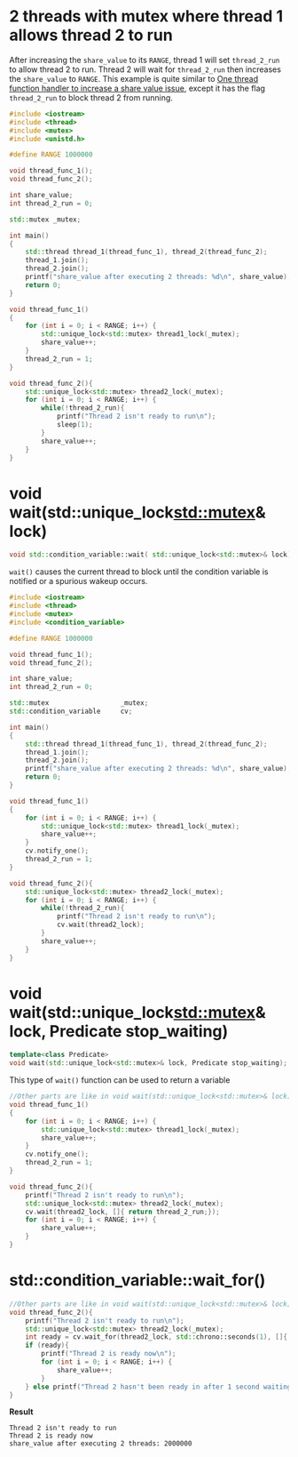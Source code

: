 # 2 threads with mutex where thread 1 allows thread 2 to run
After increasing the ``share_value`` to its ``RANGE``, thread 1 will set ``thread_2_run`` to allow thread 2 to run. Thread 2 will wait for ``thread_2_run`` then increases the ``share_value`` to ``RANGE``. This example is quite similar to [One thread function handler to increase a share value issue](Race%20condition.md#one-thread-function-handler-to-increase-a-share-value), except it has the flag ``thread_2_run`` to block thread 2 from running.

```cpp
#include <iostream>
#include <thread>
#include <mutex>
#include <unistd.h>

#define RANGE 1000000

void thread_func_1();
void thread_func_2();

int share_value;
int thread_2_run = 0;

std::mutex _mutex;

int main()
{
    std::thread thread_1(thread_func_1), thread_2(thread_func_2);
    thread_1.join();
	thread_2.join();
	printf("share_value after executing 2 threads: %d\n", share_value);
    return 0;
}

void thread_func_1()
{
    for (int i = 0; i < RANGE; i++) {
		std::unique_lock<std::mutex> thread1_lock(_mutex);
		share_value++;
    }
    thread_2_run = 1;
}

void thread_func_2(){
	std::unique_lock<std::mutex> thread2_lock(_mutex);
    for (int i = 0; i < RANGE; i++) {
        while(!thread_2_run){
            printf("Thread 2 isn't ready to run\n");
            sleep(1);
        }
        share_value++;
    }
}
```
# void wait(std::unique_lock<std::mutex>& lock)
```cpp
void std::condition_variable::wait( std::unique_lock<std::mutex>& lock);
```
``wait()`` causes the current thread to block until the condition variable is notified or a spurious wakeup occurs.

```cpp
#include <iostream>
#include <thread>
#include <mutex>
#include <condition_variable>

#define RANGE 1000000

void thread_func_1();
void thread_func_2();

int share_value;
int thread_2_run = 0;

std::mutex 					_mutex;
std::condition_variable 	cv;

int main()
{
    std::thread thread_1(thread_func_1), thread_2(thread_func_2);
    thread_1.join();
	thread_2.join();
	printf("share_value after executing 2 threads: %d\n", share_value);
    return 0;
}

void thread_func_1()
{
    for (int i = 0; i < RANGE; i++) {
		std::unique_lock<std::mutex> thread1_lock(_mutex);
		share_value++;
    }   
	cv.notify_one();
    thread_2_run = 1;
}

void thread_func_2(){
	std::unique_lock<std::mutex> thread2_lock(_mutex);
    for (int i = 0; i < RANGE; i++) {
        while(!thread_2_run){
            printf("Thread 2 isn't ready to run\n");
            cv.wait(thread2_lock);
        }
        share_value++;
    }
}
```
# void wait(std::unique_lock<std::mutex>& lock, Predicate stop_waiting)
```cpp
template<class Predicate>
void wait(std::unique_lock<std::mutex>& lock, Predicate stop_waiting);
```
This type of ``wait()`` function can be used to return a variable
```cpp
//Other parts are like in void wait(std::unique_lock<std::mutex>& lock) example
void thread_func_1()
{
    for (int i = 0; i < RANGE; i++) {
		std::unique_lock<std::mutex> thread1_lock(_mutex);
		share_value++;
    }   
	cv.notify_one();
    thread_2_run = 1;
}

void thread_func_2(){
	printf("Thread 2 isn't ready to run\n");
	std::unique_lock<std::mutex> thread2_lock(_mutex);
	cv.wait(thread2_lock, []{ return thread_2_run;});
    for (int i = 0; i < RANGE; i++) {
        share_value++;
    }
}
```
# std::condition_variable::wait_for()

```cpp
//Other parts are like in void wait(std::unique_lock<std::mutex>& lock) example
void thread_func_2(){
	printf("Thread 2 isn't ready to run\n");
	std::unique_lock<std::mutex> thread2_lock(_mutex);
	int ready = cv.wait_for(thread2_lock, std::chrono::seconds(1), []{ return thread_2_run;});
	if (ready){
		printf("Thread 2 is ready now\n");
		for (int i = 0; i < RANGE; i++) {
	        share_value++;
	    }
	} else printf("Thread 2 hasn't been ready in after 1 second waiting\n");
}
```
**Result**
```
Thread 2 isn't ready to run
Thread 2 is ready now
share_value after executing 2 threads: 2000000
```
